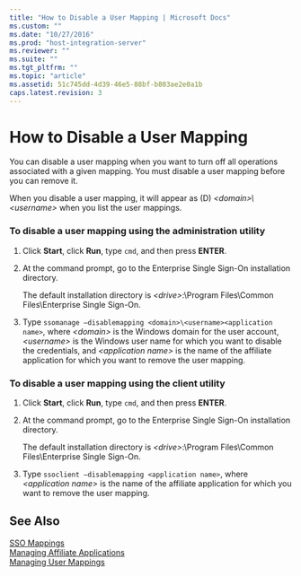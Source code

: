 ```yaml
---
title: "How to Disable a User Mapping | Microsoft Docs"
ms.custom: ""
ms.date: "10/27/2016"
ms.prod: "host-integration-server"
ms.reviewer: ""
ms.suite: ""
ms.tgt_pltfrm: ""
ms.topic: "article"
ms.assetid: 51c745dd-4d39-46e5-88bf-b803ae2e0a1b
caps.latest.revision: 3
---
```

# How to Disable a User Mapping
You can disable a user mapping when you want to turn off all operations associated with a given mapping. You must disable a user mapping before you can remove it.  
  
 When you disable a user mapping, it will appear as (D) *\<domain>\\<username\>* when you list the user mappings.  
  
### To disable a user mapping using the administration utility  
  
1.  Click **Start**, click **Run**, type `cmd`, and then press **ENTER**.  
  
2.  At the command prompt, go to the Enterprise Single Sign-On installation directory.  
  
     The default installation directory is *\<drive>*:\Program Files\Common Files\Enterprise Single Sign-On.  
  
3.  Type `ssomanage –disablemapping <domain>\<username><application name>`, where *\<domain>* is the Windows domain for the user account, *\<username>* is the Windows user name for which you want to disable the credentials, and *\<application name>* is the name of the affiliate application for which you want to remove the user mapping.  
  
### To disable a user mapping using the client utility  
  
1.  Click **Start**, click **Run**, type `cmd`, and then press **ENTER**.  
  
2.  At the command prompt, go to the Enterprise Single Sign-On installation directory.  
  
     The default installation directory is *\<drive>*:\Program Files\Common Files\Enterprise Single Sign-On.  
  
3.  Type `ssoclient –disablemapping <application name>`, where *\<application name>* is the name of the affiliate application for which you want to remove the user mapping.  
  
## See Also  
 [SSO Mappings](../esso/sso-mappings.md)   
 [Managing Affiliate Applications](../esso/managing-affiliate-applications.md)   
 [Managing User Mappings](../esso/managing-user-mappings.md)